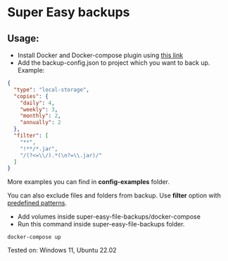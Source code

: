 # Super Easy backups


## Usage:

- Install Docker and Docker-compose plugin using [this link](https://docs.docker.com/compose/install/)
- Add the backup-config.json to project which you want to back up. Example:

```json
{
  "type": "local-storage",
  "copies": {
    "daily": 4,
    "weekly": 3,
    "monthly": 2,
    "annually": 2
  },
  "filter": [
    "**",
    "!**/*.jar",
    "/(?<=\\/).*(\n?=\\.jar)/"
  ]
}
```

More examples you can find in **config-examples** folder.

You can also exclude files and folders from backup. Use **filter** option
with [predefined patterns](https://www.npmjs.com/package/maximatch).

- Add volumes inside super-easy-file-backups/docker-compose
- Run this command inside super-easy-file-backups folder.
```shell
docker-compose up
```

Tested on: Windows 11, Ubuntu 22.02
